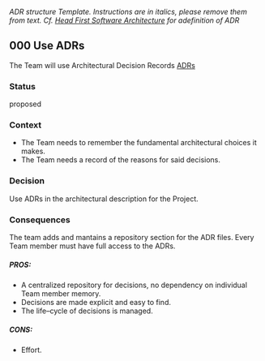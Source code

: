_ADR structure Template. Instructions are in italics, please remove them from text. Cf. [Head First Software Architecture](https://learning.oreilly.com/library/view/head-first-software/9781098134341/ch03.html#writing_adrs_communicating_the_decision) for adefinition of ADR_

## 000 Use ADRs
The Team will use Architectural Decision Records
[ADRs](https://learning.oreilly.com/library/view/head-first-software/9781098134341/ch03.html#architectural_decision_records_left_pare)

### Status
proposed

### Context
- The Team needs to remember the fundamental architectural choices it makes.
- The Team needs a record of the reasons for said decisions.

### Decision
Use ADRs in the architectural description for the Project.

### Consequences
The team adds and mantains a repository section for the ADR files.
Every Team member must have full access to the ADRs.

##### PROS:
- A centralized repository for decisions, no dependency on individual Team member memory.
- Decisions are made explicit and easy to find.
- The life–cycle of decisions is managed.

##### CONS:
- Effort.